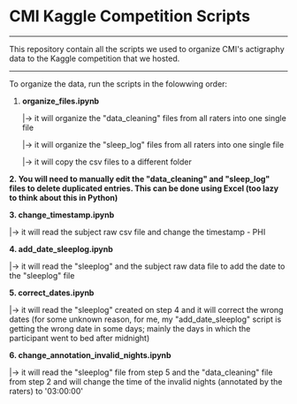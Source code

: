 # CMI Kaggle Competition Scripts

----

This repository contain all the scripts we used to organize CMI's actigraphy data to the Kaggle competition that we hosted.

----

To organize the data, run the scripts in the folowwing order:

1. **organize_files.ipynb**

   |-> it will organize the "data_cleaning" files from all raters into one single file

   |-> it will organize the "sleep_log" files from all raters into one single file

   |-> it will copy the csv files to a different folder

**2. You will need to manually edit the "data_cleaning" and "sleep_log" files to delete duplicated entries. This can be done using Excel (too lazy to think about this in Python)**

**3. change_timestamp.ipynb**

   |-> it will read the subject raw csv file and change the timestamp - PHI

**4. add_date_sleeplog.ipynb**

   |-> it will read the "sleeplog" and the subject raw data file to add the date to the "sleeplog" file

**5. correct_dates.ipynb**

   |-> it will read the "sleeplog" created on step 4 and it will correct the wrong dates (for some unknown reason, for me, my "add_date_sleeplog" script is getting the wrong date in some days; mainly the days in which the participant went to bed after midnight)

**6. change_annotation_invalid_nights.ipynb**

   |-> it will read the "sleeplog" file from step 5 and the "data_cleaning" file from step 2 and will change the time of the invalid nights (annotated by the raters) to '03:00:00'


